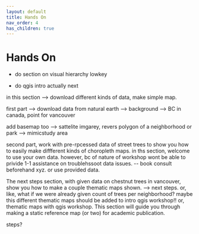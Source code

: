 ```yaml
---
layout: default
title: Hands On
nav_order: 4
has_children: true
---
```


# Hands On

- do section on visual hierarchy lowkey

- do qgis intro actually next


in this section --> download different kinds of data, make simple map.

first part --> download data from natural earth --> background --> BC in canada, point for vancouver

add basemap too --> sattelite imgarey, revers polygon of a neighborhood or park --> mimicstudy area

second part, work with pre-rpcessed data of street trees  to show you how to easily make diffferent kinds of choropleth maps. in ths section, welcome to use your own data. however, bc of nature of workshop wont be able to privide 1-1 assistance on troublehssoot data issues. -- book consult beforehand xyz. or use provided data.  


The next steps section, with given data on chestnut trees in vancouver, show you how to make a couple thematic maps shown. --> next steps. or, like, what if we were already given count of trees per neighborhood? maybe this different thematic maps should be added to intro qgis workshop!! or, thematic maps with qgis workshop. 
This section will guide you through making a static reference map (or two) for academic publication. 

steps? 

